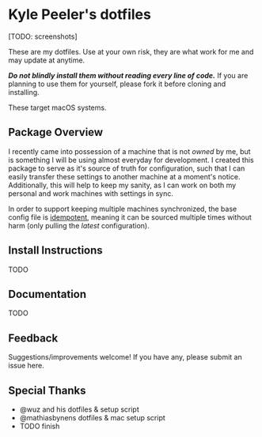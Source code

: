 # Kyle Peeler's dotfiles

[TODO: screenshots]

These are my dotfiles. Use at your own risk, they are what work for me and may update at anytime. 

***Do not blindly install them without reading every line of code.***
If you are planning to use them for yourself, please fork it before cloning and installing. 

These target macOS systems.

## Package Overview

I recently came into possession of a machine that is not _owned_ by me, but is something I will be using almost everyday for development. I created this package to serve as it's source of truth for configuration, such that I can easily transfer these settings to another machine at a moment's notice. Additionally, this will help to keep my sanity, as I can work on both my personal and work machines with settings in sync.

In order to support keeping multiple machines synchronized, the base config file is [idempotent](https://en.wikipedia.org/wiki/Idempotence), meaning it can be sourced multiple times without harm (only pulling the _latest_ configuration).

## Install Instructions

TODO

## Documentation

TODO

## Feedback
Suggestions/improvements welcome! If you have any, please submit an issue here.

## Special Thanks
* @wuz and his dotfiles & setup script
* @mathiasbynens dotfiles & mac setup script
* TODO finish
